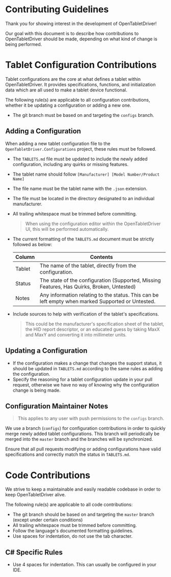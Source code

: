 # Contributing Guidelines

Thank you for showing interest in the development of OpenTabletDriver!

Our goal with this document is to describe how contributions to OpenTabletDriver should be made, depending on what kind of change is being performed.

# Tablet Configuration Contributions

Tablet configurations are the core at what defines a tablet within OpenTabletDriver.
It provides specifications, functions, and initialization data which are all used to make a tablet device functional.

The following rule(s) are applicable to all configuration contributions, whether it be updating a configuration or adding a new one. 

- The git branch must be based on and targeting the `configs` branch.

## Adding a Configuration

When adding a new tablet configuration file to the `OpenTabletDriver.Configurations` project, these rules must be followed.

- The `TABLETS.md` file must be updated to include the newly added configuration, including any quirks or missing features.
- The tablet name should follow `[Manufacturer] [Model Number/Product Name]`
- The file name must be the tablet name with the `.json` extension.
- The file must be located in the directory designated to an individual manufacturer.
- All trailing whitespace must be trimmed before committing.
  > When using the configuration editor within the OpenTabletDriver UI, this will be performed automatically.
- The current formatting of the `TABLETS.md` document must be strictly followed as below:
  
  | Column | Contents                                                                                          |
  | ------ | ------------------------------------------------------------------------------------------------- |
  | Tablet | The name of the tablet, directly from the configuration.                                          |
  | Status | The state of the configuration (Supported, Missing Features, Has Quirks, Broken, Untested)        |
  | Notes  | Any information relating to the status. This can be left empty when marked Supported or Untested. |

- Include sources to help with verification of the tablet's specifications.
  > This could be the manufacturer's specification sheet of the tablet, the HID report descriptor, or an educated guess by taking MaxX and MaxY and converting it into millimeter units.

## Updating a Configuration

- If the configuration makes a change that changes the support status, it should be updated in `TABLETS.md` according to the same rules as adding the configuration.
- Specify the reasoning for a tablet configuration update in your pull request, otherwise we have no way of knowing why the configuration change is being made.

## Configuration Maintainer Notes

> This applies to any user with push permissions to the `configs` branch.

We use a branch (`configs`) for configuration contributions in order to quickly merge newly added tablet configurations.
This branch will periodically be merged into the `master` branch and the branches will be synchronized.

Ensure that all pull requests modifying or adding configurations have valid specifications and correctly match the status in `TABLETS.md`.

# Code Contributions

We strive to keep a maintainable and easily readable codebase in order to keep OpenTabletDriver alive.

The following rule(s) are applicable to all code contributions:

- The git branch should be based on and targeting the `master` branch (except under certain conditions)
- All trailing whitespace must be trimmed before committing.
- Follow the language's documented formatting guidelines.
- Use spaces for indentation, do not use the tab character.

## C# Specific Rules

- Use 4 spaces for indentation. This can usually be configured in your IDE.